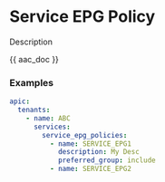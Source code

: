 # Service EPG Policy

Description

{{ aac_doc }}
### Examples

```yaml
apic:
  tenants:
    - name: ABC
      services:
        service_epg_policies:
          - name: SERVICE_EPG1
            description: My Desc
            preferred_group: include
          - name: SERVICE_EPG2
```
